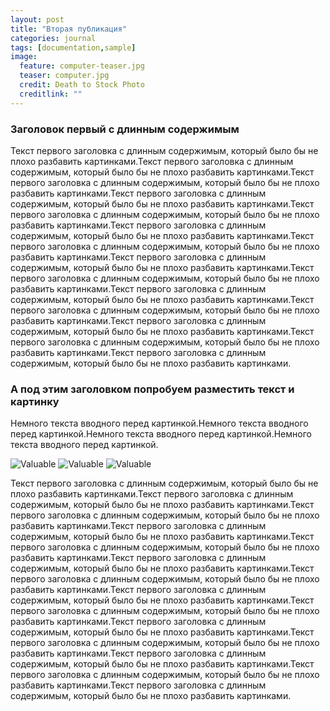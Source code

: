 ```yaml
---
layout: post
title: "Вторая публикация"
categories: journal
tags: [documentation,sample]
image:
  feature: computer-teaser.jpg
  teaser: computer.jpg
  credit: Death to Stock Photo
  creditlink: ""
---
```



### Заголовок первый с длинным содержимым

Текст первого заголовка с длинным содержимым, который было бы не плохо разбавить картинками.Текст первого заголовка с длинным содержимым, который было бы не плохо разбавить картинками.Текст первого заголовка с длинным содержимым, который было бы не плохо разбавить картинками.Текст первого заголовка с длинным содержимым, который было бы не плохо разбавить картинками.Текст первого заголовка с длинным содержимым, который было бы не плохо разбавить картинками.Текст первого заголовка с длинным содержимым, который было бы не плохо разбавить картинками.Текст первого заголовка с длинным содержимым, который было бы не плохо разбавить картинками.Текст первого заголовка с длинным содержимым, который было бы не плохо разбавить картинками.Текст первого заголовка с длинным содержимым, который было бы не плохо разбавить картинками.Текст первого заголовка с длинным содержимым, который было бы не плохо разбавить картинками.Текст первого заголовка с длинным содержимым, который было бы не плохо разбавить картинками.Текст первого заголовка с длинным содержимым, который было бы не плохо разбавить картинками.Текст первого заголовка с длинным содержимым, который было бы не плохо разбавить картинками.Текст первого заголовка с длинным содержимым, который было бы не плохо разбавить картинками.

### А под этим заголовком попробуем разместить текст и  картинку

Немного текста вводного перед картинкой.Немного текста вводного перед картинкой.Немного текста вводного перед картинкой.Немного текста вводного перед картинкой.

![Valuable](images/computer.jpg)
![Valuable](/images/computer.jpg)
![Valuable](../images/computer.jpg)

Текст первого заголовка с длинным содержимым, который было бы не плохо разбавить картинками.Текст первого заголовка с длинным содержимым, который было бы не плохо разбавить картинками.Текст первого заголовка с длинным содержимым, который было бы не плохо разбавить картинками.Текст первого заголовка с длинным содержимым, который было бы не плохо разбавить картинками.Текст первого заголовка с длинным содержимым, который было бы не плохо разбавить картинками.Текст первого заголовка с длинным содержимым, который было бы не плохо разбавить картинками.Текст первого заголовка с длинным содержимым, который было бы не плохо разбавить картинками.Текст первого заголовка с длинным содержимым, который было бы не плохо разбавить картинками.Текст первого заголовка с длинным содержимым, который было бы не плохо разбавить картинками.Текст первого заголовка с длинным содержимым, который было бы не плохо разбавить картинками.Текст первого заголовка с длинным содержимым, который было бы не плохо разбавить картинками.Текст первого заголовка с длинным содержимым, который было бы не плохо разбавить картинками.Текст первого заголовка с длинным содержимым, который было бы не плохо разбавить картинками.Текст первого заголовка с длинным содержимым, который было бы не плохо разбавить картинками.

